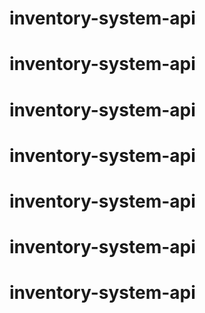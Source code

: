 # inventory-system-api
# inventory-system-api
# inventory-system-api
# inventory-system-api
# inventory-system-api
# inventory-system-api
# inventory-system-api
